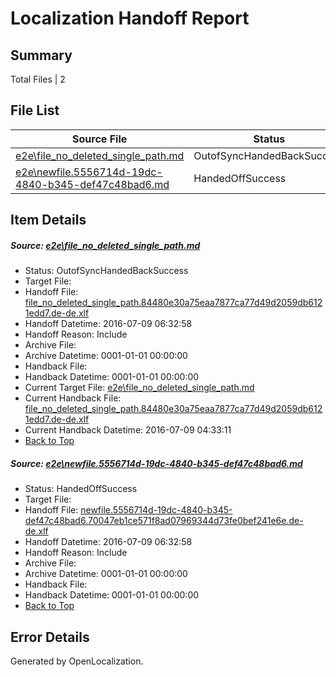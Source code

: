 # <a name='report-top'></a> Localization Handoff Report

## Summary
 Total Files | 2

## File List
 Source File | Status | Details 
 ----------- | ------ | ------- 
 [e2e\file_no_deleted_single_path.md](https://github.com/OpenLocalizationTestOrg/oltest/blob/1aa6d11a4b970a2ada17bb2181dbbf72ecba77ab/e2e/file_no_deleted_single_path.md) | OutofSyncHandedBackSuccess | [Details](#adfa4d7238a455a7eeb792c0427bfe43b710f9c83)
 [e2e\newfile.5556714d-19dc-4840-b345-def47c48bad6.md](https://github.com/OpenLocalizationTestOrg/oltest/blob/1aa6d11a4b970a2ada17bb2181dbbf72ecba77ab/e2e/newfile.5556714d-19dc-4840-b345-def47c48bad6.md) | HandedOffSuccess | [Details](#0225a185f4b899099eeb46100a176c635eec6ca05)

## Item Details
##### <a name='adfa4d7238a455a7eeb792c0427bfe43b710f9c83'></a> Source: [e2e\file_no_deleted_single_path.md](https://github.com/OpenLocalizationTestOrg/oltest/blob/1aa6d11a4b970a2ada17bb2181dbbf72ecba77ab/e2e/file_no_deleted_single_path.md)
* Status: OutofSyncHandedBackSuccess
* Target File: 
* Handoff File: [file_no_deleted_single_path.84480e30a75eaa7877ca77d49d2059db6121edd7.de-de.xlf](https://github.com/OpenLocalizationTestOrg/olhandoff-e2e/blob/955b4c8c45ccc14ab74fd813c29c9f9fe6f0547c/ol-handoff/OpenLocalizationTestOrg/oltest-dede-fly/ci/mt/file_no_deleted_single_path.84480e30a75eaa7877ca77d49d2059db6121edd7.de-de.xlf)
* Handoff Datetime: 2016-07-09 06:32:58
* Handoff Reason: Include
* Archive File: 
* Archive Datetime: 0001-01-01 00:00:00
* Handback File: 
* Handback Datetime: 0001-01-01 00:00:00
* Current Target File: [e2e\file_no_deleted_single_path.md](https://github.com/OpenLocalizationTestOrg/oltest-dede-fly/blob/bee1f499ffc2dafcad69fbced3ac387513f03ca5/e2e/file_no_deleted_single_path.md)
* Current Handback File: [file_no_deleted_single_path.84480e30a75eaa7877ca77d49d2059db6121edd7.de-de.xlf](https://github.com/OpenLocalizationTestOrg/olhandback-e2e/blob/17a0fed8c73287b5b54528caf9ecc7f89904cc52/ol-handback/OpenLocalizationTestOrg/oltest-dede-fly/ci/mt/file_no_deleted_single_path.84480e30a75eaa7877ca77d49d2059db6121edd7.de-de.xlf)
* Current Handback Datetime: 2016-07-09 04:33:11
* [Back to Top](#report-top)

##### <a name='0225a185f4b899099eeb46100a176c635eec6ca05'></a> Source: [e2e\newfile.5556714d-19dc-4840-b345-def47c48bad6.md](https://github.com/OpenLocalizationTestOrg/oltest/blob/1aa6d11a4b970a2ada17bb2181dbbf72ecba77ab/e2e/newfile.5556714d-19dc-4840-b345-def47c48bad6.md)
* Status: HandedOffSuccess
* Target File: 
* Handoff File: [newfile.5556714d-19dc-4840-b345-def47c48bad6.70047eb1ce571f8ad07969344d73fe0bef241e6e.de-de.xlf](https://github.com/OpenLocalizationTestOrg/olhandoff-e2e/blob/955b4c8c45ccc14ab74fd813c29c9f9fe6f0547c/ol-handoff/OpenLocalizationTestOrg/oltest-dede-fly/ci/mt/newfile.5556714d-19dc-4840-b345-def47c48bad6.70047eb1ce571f8ad07969344d73fe0bef241e6e.de-de.xlf)
* Handoff Datetime: 2016-07-09 06:32:58
* Handoff Reason: Include
* Archive File: 
* Archive Datetime: 0001-01-01 00:00:00
* Handback File: 
* Handback Datetime: 0001-01-01 00:00:00
* [Back to Top](#report-top)


## Error Details

Generated by OpenLocalization.
